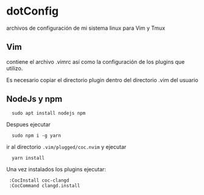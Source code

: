 # dotConfig
archivos de configuración de mi sistema linux para Vim y Tmux

## Vim
contiene el archivo .vimrc así como la configuración de los plugins que utilizo.

Es necesario copiar el directorio plugin dentro del directorio .vim del usuario

## NodeJs y npm

```
  sudo apt install nodejs npm
```

Despues ejecutar 

```
  sudo npm i -g yarn
```
ir al directorio ` .vim/plugged/coc.nvim ` y ejecutar


```
  yarn install 
```

Una vez instalados los plugins ejecutar:

```
 :CocInstall coc-clangd
 :CocCommand clangd.install
```

